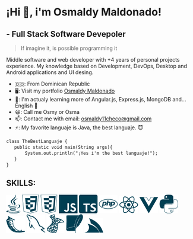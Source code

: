 # ¡Hi 👋, i'm Osmaldy Maldonado!

## - Full Stack Software Devepoler

> If imagine it, is possible programming it

Middle software and web developer with +4 years of personal projects experience. My knowledge based on Development, DevOps, Desktop and Android applications and UI desing.

- 🇩🇴: From Dominican Republic
- 🖥️: Visit my portfolio [Osmaldy Maldonado](https://osmaldymaldonado.web.app)
- 🌱: I'm actualy learning more of Angular.js, Express.js, MongoDB and... English 🥲
- 😆: Call me Osmy or Osma
- 📫: Contact me with email: osmaldy11checo@gmail.com
- ⚡: My favorite languaje is Java, the best languaje. 😈

```
class TheBestLanguaje {
   public static void main(String args){
       System.out.println("¡Yes i'm the best languaje!");
   }
}
```
## SKILLS:

[![Java by Osmaldy Maldonado](https://raw.githubusercontent.com/osmaldym/vector_assets/master/pngs/java.png "Java")](www.java.com/) [![HTML5 by Osmaldy Maldonado](https://raw.githubusercontent.com/osmaldym/vector_assets/master/pngs/html.png "HTML5")](https://developer.mozilla.org/es/docs/Web/HTML) [![CSS3 by Osmaldy Maldonado](https://raw.githubusercontent.com/osmaldym/vector_assets/master/pngs/css.png "CSS3")](https://developer.mozilla.org/docs/Web/CSS) [![JavaScript by Osmaldy Maldonado](https://raw.githubusercontent.com/osmaldym/vector_assets/master/pngs/js.png "JavaScript")](https://developer.mozilla.org/docs/Web/JavaScript) [![TypeScript by Osmaldy Maldonado](https://raw.githubusercontent.com/osmaldym/vector_assets/master/pngs/ts.png "TypeScript")](https://www.typescriptlang.org) [![PHP by Osmaldy Maldonado](https://raw.githubusercontent.com/osmaldym/vector_assets/master/pngs/php.png "PHP")](https://www.php.net) [![React by Osmaldy Maldonado](https://raw.githubusercontent.com/osmaldym/vector_assets/master/pngs/react.png "React")](https://react.dev) [![Vue by Osmaldy Maldonado](https://raw.githubusercontent.com/osmaldym/vector_assets/master/pngs/vue.png "Vue")](https://vuejs.org) [![Python by Osmaldy Maldonado](https://raw.githubusercontent.com/osmaldym/vector_assets/master/pngs/py.png "Python")](https://www.python.org) [![Flask by Osmaldy Maldonado](https://raw.githubusercontent.com/osmaldym/vector_assets/master/pngs/flask.png "Flask")](https://flask.palletsprojects.com/en/2.2.x/) [![MySQL by Osmaldy Maldonado](https://raw.githubusercontent.com/osmaldym/vector_assets/master/pngs/mysql.png "MySQL")](https://www.mysql.com) [![Microsoft SQL Server by Osmaldy Maldonado](https://raw.githubusercontent.com/osmaldym/vector_assets/master/pngs/msqlserver.png "Microsoft SQL Server")](https://www.microsoft.com/sql-server) [![SQLite by Osmaldy Maldonado](https://raw.githubusercontent.com/osmaldym/vector_assets/master/pngs/sqlite.png "SQLite")](https://sqlite.org) [![ORMLite by Osmaldy Maldonado](https://raw.githubusercontent.com/osmaldym/vector_assets/master/pngs/ormlite.png "ORMLite")](https://ormlite.com)
